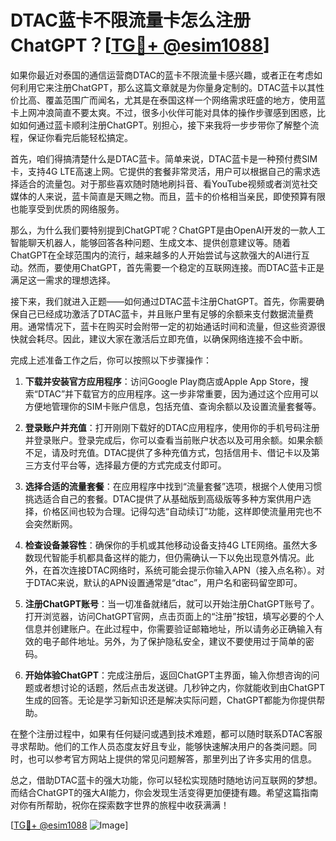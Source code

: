 # DTAC蓝卡不限流量卡怎么注册ChatGPT？[[TG💪+ @esim1088](https://t.me/s/esim1088)]

如果你最近对泰国的通信运营商DTAC的蓝卡不限流量卡感兴趣，或者正在考虑如何利用它来注册ChatGPT，那么这篇文章就是为你量身定制的。DTAC蓝卡以其性价比高、覆盖范围广而闻名，尤其是在泰国这样一个网络需求旺盛的地方，使用蓝卡上网冲浪简直不要太爽。不过，很多小伙伴可能对具体的操作步骤感到困惑，比如如何通过蓝卡顺利注册ChatGPT。别担心，接下来我将一步步带你了解整个流程，保证你看完后能轻松搞定。

首先，咱们得搞清楚什么是DTAC蓝卡。简单来说，DTAC蓝卡是一种预付费SIM卡，支持4G LTE高速上网。它提供的套餐非常灵活，用户可以根据自己的需求选择适合的流量包。对于那些喜欢随时随地刷抖音、看YouTube视频或者浏览社交媒体的人来说，蓝卡简直是天赐之物。而且，蓝卡的价格相当亲民，即使预算有限也能享受到优质的网络服务。

那么，为什么我们要特别提到ChatGPT呢？ChatGPT是由OpenAI开发的一款人工智能聊天机器人，能够回答各种问题、生成文本、提供创意建议等。随着ChatGPT在全球范围内的流行，越来越多的人开始尝试与这款强大的AI进行互动。然而，要使用ChatGPT，首先需要一个稳定的互联网连接。而DTAC蓝卡正是满足这一需求的理想选择。

接下来，我们就进入正题——如何通过DTAC蓝卡注册ChatGPT。首先，你需要确保自己已经成功激活了DTAC蓝卡，并且账户里有足够的余额来支付数据流量费用。通常情况下，蓝卡在购买时会附带一定的初始通话时间和流量，但这些资源很快就会耗尽。因此，建议大家在激活后立即充值，以确保网络连接不会中断。

完成上述准备工作之后，你可以按照以下步骤操作：

1. **下载并安装官方应用程序**：访问Google Play商店或Apple App Store，搜索“DTAC”并下载官方的应用程序。这一步非常重要，因为通过这个应用可以方便地管理你的SIM卡账户信息，包括充值、查询余额以及设置流量套餐等。

2. **登录账户并充值**：打开刚刚下载好的DTAC应用程序，使用你的手机号码注册并登录账户。登录完成后，你可以查看当前账户状态以及可用余额。如果余额不足，请及时充值。DTAC提供了多种充值方式，包括信用卡、借记卡以及第三方支付平台等，选择最方便的方式完成支付即可。

3. **选择合适的流量套餐**：在应用程序中找到“流量套餐”选项，根据个人使用习惯挑选适合自己的套餐。DTAC提供了从基础版到高级版等多种方案供用户选择，价格区间也较为合理。记得勾选“自动续订”功能，这样即使流量用完也不会突然断网。

4. **检查设备兼容性**：确保你的手机或其他移动设备支持4G LTE网络。虽然大多数现代智能手机都具备这样的能力，但仍需确认一下以免出现意外情况。此外，在首次连接DTAC网络时，系统可能会提示你输入APN（接入点名称）。对于DTAC来说，默认的APN设置通常是“dtac”，用户名和密码留空即可。

5. **注册ChatGPT账号**：当一切准备就绪后，就可以开始注册ChatGPT账号了。打开浏览器，访问ChatGPT官网，点击页面上的“注册”按钮，填写必要的个人信息并创建账户。在此过程中，你需要验证邮箱地址，所以请务必正确输入有效的电子邮件地址。另外，为了保护隐私安全，建议不要使用过于简单的密码。

6. **开始体验ChatGPT**：完成注册后，返回ChatGPT主界面，输入你想咨询的问题或者想讨论的话题，然后点击发送键。几秒钟之内，你就能收到由ChatGPT生成的回答。无论是学习新知识还是解决实际问题，ChatGPT都能为你提供帮助。

在整个注册过程中，如果有任何疑问或遇到技术难题，都可以随时联系DTAC客服寻求帮助。他们的工作人员态度友好且专业，能够快速解决用户的各类问题。同时，也可以参考官方网站上提供的常见问题解答，那里列出了许多实用的信息。

总之，借助DTAC蓝卡的强大功能，你可以轻松实现随时随地访问互联网的梦想。而结合ChatGPT的强大AI能力，你会发现生活变得更加便捷有趣。希望这篇指南对你有所帮助，祝你在探索数字世界的旅程中收获满满！

[[TG💪+ @esim1088](https://t.me/s/esim1088) ![Image](https://i.postimg.cc/4NQfJmqS/Snipaste-2025-05-13-00-14-12.png)]